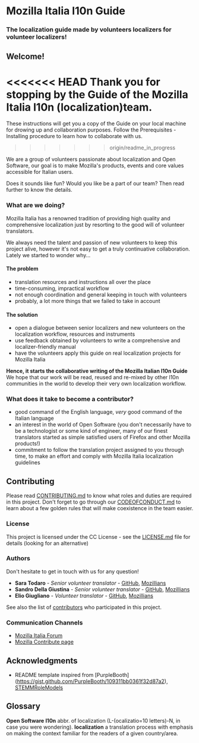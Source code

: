 # Mozilla Italia l10n Guide

### The localization guide made by volunteers localizers for volunteer localizers!

## Welcome!

<<<<<<< HEAD
Thank you for stopping by the Guide of the Mozilla Italia l10n (localization)team.
=======
These instructions will get you a copy of the Guide on your local machine for drowing up and collaboration purposes. Follow the Prerequisites - Installing procedure to learn how to collaborate with us.
>>>>>>> origin/readme_in_progress

We are a group of volunteers passionate about localization and Open Software, our goal is to make Mozilla's products, events and core values accessible for Italian users.

Does it sounds like fun? Would you like be a part of our team? Then read further to know the details.

### What are we doing?

Mozilla Italia has a renowned tradition of providing high quality and comprehensive localization just by resorting to the good will of volunteer translators.

We always need the talent and passion of new volunteers to keep this project alive, however it's not easy to get a truly continuative collaboration. Lately we started to wonder why…

#### The problem
* translation resources and instructions all over the place
* time-consuming, impractical  workflow
* not enough coordination and general keeping in touch with volunteers
* probably, a lot more things that we failed to take in account

#### The solution
* open a dialogue between senior localizers and new volunteers on the localization workflow, resources and instruments
* use feedback obtained by volunteers to write a comprehensive and localizer-friendly manual
* have the volunteers apply this guide on real localization projects for Mozilla Italia

**Hence, it starts the collaborative writing of the Mozilla Italian l10n Guide**
We hope that our work will be read, reused and re-mixed by other l10n communities in the world to develop their very own localization workflow.

### What does it take to become a contributor?
* good command of the English language, *very* good command of the Italian language
* an interest in the world of Open Software (you don't necessarily have to be a technologist or some kind of engineer, many of our finest translators started as simple satisfied users of Firefox and other Mozilla products!)
* commitment to follow the translation project assigned to you through time, to make an effort and comply with Mozilla Italia localization guidelines

## Contributing

Please read [CONTRIBUTING.md](CONTRIBUTING.md) to know what roles and duties are required in this project. Don't forget to go through our [CODEOFCONDUCT.md](CODEOFCONDUCT.md) to learn about a few golden rules that will make coexistence in the team easier.

### License

This project is licensed under the CC License - see the [LICENSE.md](LICENSE.md) file for details (looking for an alternative)

### Authors
Don't hesitate to get in touch with us for any question!

* **Sara Todaro** - *Senior volunteer translator* - [GitHub](https://github.com/kitsunenosaraT), [Mozillians](https://mozillians.org/u/sara_t/)
* **Sandro Della Giustina** - *Senior volunteer translator* - [GitHub](https://github.com/gialloporpora), [Mozillians](https://mozillians.org/u/gialloporpora/)
* **Elio Giugliano** - *Volunteer translator* - [GitHub](https://github.com/eliogi), [Mozillians](https://mozillians.org/it/u/coldair/)

See also the list of [contributors](https://github.com/kitsunenosaraT/mozilla-italia-l10n-guide/contributors) who participated in this project.

### Communication Channels
* [Mozilla Italia Forum](https://forum.mozillaitalia.org/)
* [Mozilla Contribute page](http://www.mozilla.org/it/contribute/)


## Acknowledgments
* README template inspired from [PurpleBooth] (https://gist.github.com/PurpleBooth/109311bb0361f32d87a2), [STEMMRoleModels](https://github.com/KirstieJane/STEMMRoleModels/blob/gh-pages/README.md)

## Glossary
**Open Software**
**l10n** abbr. of localization (L-(ocalizatio=10 letters)-N, in case you were wondering).
**localization** a translation process with emphasis on making the context familiar for the readers of a given country/area.
